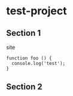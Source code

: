 # test-project

## Section 1
site

```
function foo () {
  console.log('test');
}
```
## Section 2

